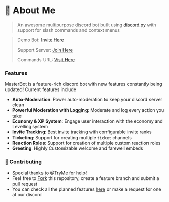 # 🤖 About Me


> An awesome multipurpose discord bot built using [discord.py](https://discordpy.readthedocs.io/en/stable/intro.html) with support for slash commands and context menus

> Demo Bot: [Invite Here](https://discord.com/api/oauth2/authorize?client_id=999521375863713892&permissions=8&scope=bot)
>
> Support Server: [Join Here](https://discord.gg/JajprzG94F)
>
> Commands URL: [Visit Here]([https://github.com/ShadowMST/MasterBot/blob/main/README.md](https://github.com/ShadowMST/MasterBot/wiki/📜-Full-Command-Reference))


### Features

MasterBot is a feature-rich discord bot with new features constantly being updated! Current features include

* **Auto-Moderation**: Power auto-moderation to keep your discord server clean
* **Powerful Moderation with Logging**: Moderate and log every action you take
* **Economy & XP System**: Engage user interaction with the economy and Levelling system
* **Invite Tracking**: Best invite tracking with configurable invite ranks
* **Ticketing**: Support for creating multiple `ticket` channels
* **Reaction Roles**: Support for creation of multiple custom reaction roles
* **Greeting**: Highly Customizable welcome and farewell embeds


### 🤝 Contributing

* Special thanks to [@TryMe](https://github.com/itstryme) for help!
* Feel free to [Fork](https://github.com/ShadowMST/MasterBot/fork) this repository, create a feature branch and submit a pull request
* You can check all the planned features [here](https://github.com/ShadowMST/MasterBot/projects?type=new) or make a request for one at our discord
